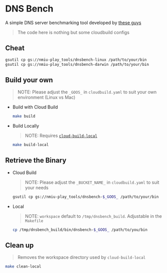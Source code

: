 # DNS Bench

A simple DNS server benchmarking tool developed by [these guys](https://github.com/AskMediaGroup/dnsbench)

> The code here is nothing but some cloudbuild configs

## Cheat

```sh
gsutil cp gs://nmiu-play_tools/dnsbench-linux /path/to/your/bin
gsutil cp gs://nmiu-play_tools/dnsbench-darwin /path/to/your/bin
```

## Build your own

  > NOTE: Please adjust the `_GOOS_` in `cloudbuild.yaml` to suit your own environment (Linux vs Mac)

  * Build with Cloud Build

    ```sh
    make build
    ```

  * Build Locally

    > NOTE: Requires [`cloud-build-local`](https://cloud.google.com/cloud-build/docs/build-debug-locally)

    ```sh
    make build-local
    ```

## Retrieve the Binary

  * Cloud Build

    > NOTE: Please adjust the `_BUCKET_NAME_` in `cloudbuild.yaml` to suit your needs

    ```sh
    gsutil cp gs://nmiu-play_tools/dnsbench-$_GOOS_ /path/to/your/bin
    ```

  * Local

    > NOTE: `workspace` default to `/tmp/dnsbench_build`. Adjustable in the `Makefile`

    ```sh
    cp /tmp/dnsbench_build/bin/dnsbench-$_GOOS_ /path/to/you/bin
    ```

## Clean up

> Removes the workspace directory used by `cloud-build-local`

```sh
make clean-local
```